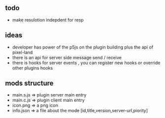 ## todo
- make resulotion indepdent  for resp

## ideas
- developer has power of the p5js on the plugin building plus the api of pixel-land
- there is an api for server side message send / receive
- there is hooks for server events , you can register new hooks or override other plugins hooks


## mods structure
- main.s.js => plugin server main entry
- main.c.js => plugin client main entry
- icon.png => a png icon 
- info.json => a file about the mode [id,title,version,server-url,piority]

